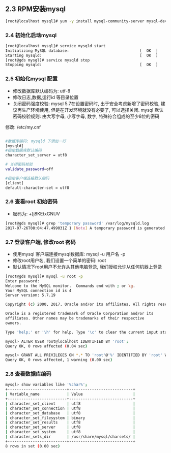## 2.3 RPM安装mysql

```bash
[root@localhost mysql]# yum -y install mysql-community-server mysql-devel

```

### 2.4 初始化启动mysql

```bash
[root@localhost mysql]# service mysqld start  
Initializing MySQL database:                               [  OK  ]
Starting mysqld:                                           [  OK  ]
[root@gds mysql]# service mysqld stop
Stopping mysqld:                                           [  OK  ]
```

### 2.5 初始化mysql 配置
* 修改数据库默认编码为: utf-8
* 修改日志,数据,运行id 等目录位置
* 关闭密码强度校验: mysql 5.7在设置密码时, 出于安全考虑新增了密码校验, 建议再生产环境使用, 但是在开发环境就没有必要了, 可以选择关闭. 
mysql 默认密码校验规则: 由大写字母, 小写字母, 数字, 特殊符合组成的至少8位的密码

修改: /etc/my.cnf
```bash

#数据库编码: mysqld 下添加一行
[mysqld]
#指定数据库默认编码
character_set_server = utf8

# 关闭密码校验
validate_password=off

#指定客户端连接默认编码
[client]
default-character-set = utf8
```

### 2.6 查看root 初始密码
* 密码为: +)j8KEtxGNUV

```bash
[root@gds mysql]# grep 'temporary password' /var/log/mysqld.log
2017-07-26T08:04:47.499031Z 1 [Note] A temporary password is generated for root@localhost: +)j8KEtxGNUV
```

### 2.7 登录客户端, 修改root 密码
* 使用mysql 客户端连接mysql数据库: mysql -u 用户名 -p
* 修改root用户名, 我们设置一个简单的密码: root
* 默认情况下root用户不允许从其他电脑登录, 我们授权允许从任何机器上登录

```bash
[root@gds mysql]# mysql -u root -p 
Enter password: 
Welcome to the MySQL monitor.  Commands end with ; or \g.
Your MySQL connection id is 4
Server version: 5.7.19

Copyright (c) 2000, 2017, Oracle and/or its affiliates. All rights reserved.

Oracle is a registered trademark of Oracle Corporation and/or its
affiliates. Other names may be trademarks of their respective
owners.

Type 'help;' or '\h' for help. Type '\c' to clear the current input statement.

mysql> ALTER USER root@localhost IDENTIFIED BY 'root';
Query OK, 0 rows affected (0.04 sec)

mysql> GRANT ALL PRIVILEGES ON *.* TO 'root'@'%' IDENTIFIED BY 'root' WITH GRANT OPTION;       
Query OK, 0 rows affected, 1 warning (0.00 sec)
```

### 2.8 查看数据库编码

```bash
mysql> show variables like '%char%';
+--------------------------+----------------------------+
| Variable_name            | Value                      |
+--------------------------+----------------------------+
| character_set_client     | utf8                       |
| character_set_connection | utf8                       |
| character_set_database   | utf8                       |
| character_set_filesystem | binary                     |
| character_set_results    | utf8                       |
| character_set_server     | utf8                       |
| character_set_system     | utf8                       |
| character_sets_dir       | /usr/share/mysql/charsets/ |
+--------------------------+----------------------------+
8 rows in set (0.00 sec)
```




